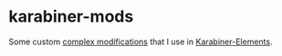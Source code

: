 # karabiner-mods

Some custom [complex modifications](https://karabiner-elements.pqrs.org/docs/manual/configuration/configure-complex-modifications/)
that I use in [Karabiner-Elements](https://github.com/pqrs-org/Karabiner-Elements).
